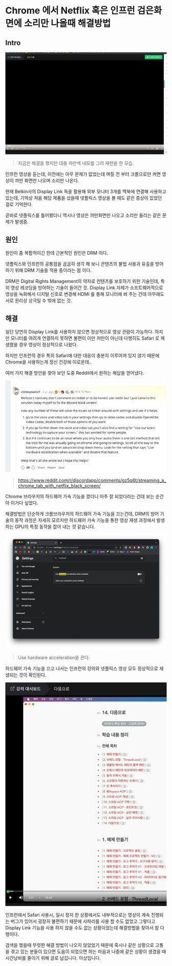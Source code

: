 # Chrome 에서 Netflix 혹은 인프런 검은화면에 소리만 나올때 해결방법

## Intro

![blackscreen](https://raw.githubusercontent.com/Shane-Park/mdblog/main/development/webBrowser/chrome/blackScreen.assets/blackscreen.png)

> 지금은 해결을 했지만 대충 까만색 네모를 그려 재현을 한 모습.

인프런 영상을 듣는데, 이전에는 아무 문제가 없었는데 며칠 전 부터 크롬으로만 켜면 영상이 까만 화면만 나오며 소리만 나온다.

현재 Belkin사의 Display Link 독을 활용해 외부 모니터 3개를 맥북에 연결해 사용하고 있는데, 기억상 처음 해당 제품을 샀을때 넷플릭스 영상을 볼 때도 같은 증상이 있었던 걸로 기억한다.

곧바로 넷플릭스를 틀어봤더니 역시나 영상은 까만화면만 나오고 소리만 들리는 같은 문제가 발생중.

## 원인

원인이 좀 복합적이긴 한데 근본적인 원인은 DRM 이다.

넷플릭스와 인프런의 공통점을 곰곰히 생각 해 보니 콘텐츠의 불법 사용과 유출을 방어하기 위해 DRM 기술을 적용 중이라는 점 이다.

DRM은 Digital Rights Management의 약자로 컨텐츠를 보호하기 위한 기술인데, 특히 영상 레코딩을 방어하는 기술이 들어간 것. Display Link 자체가 소프트웨어적으로 영상을 녹화해서 디지털 신호로 변경해 HDMI 를 통해 모니터에 쏴 주는 건데 아무래도 서로 원리상 상극일 수 밖에 없는 것.

## 해결

일단 당연히 Display Link를 사용하지 않으면 정상적으로 영상 관람이 가능하다. 하지만 모니터를 여려개 연결하지 못하면 불편이 이만 저만이 아닌데 다행히도 Safari 로 재생했을 경우 영상이 정상적으로 나왔다.

하지만 인프런의 경우 특히 Safari에 대한 대응이 충분히 이루어져 있지 않기 때문에 Chrome을 사용하는게 정신 건강에 이로운데..

여러 가지 해결 방안을 찾아 보던 도중 Reddit에서 원하는 해답을 얻어냈다.

![image-20220409202938677](https://raw.githubusercontent.com/Shane-Park/mdblog/main/development/webBrowser/chrome/blackScreen.assets/image-20220409202938677.png)

> https://www.reddit.com/r/discordapp/comments/gz5q6t/streaming_a_chrome_tab_with_netflix_black_screen/

Chrome 브라우저의 하드웨어 가속 기능을 껐더니 아주 잘 되었다라는 건데 보는 순간 아 이거다 싶었다.

해결방법은 단순하게 크롬브라우저의 하드웨어 가속 기능을 끄는건데, DRM의 방어 기술의 동작 과정은 자세히 모르지만 하드웨어 가속 기능을 통한 영상 재생 과정에서 발생하는 GPU의 특정 동작을 잡아 내는 것 같습니다.

![image-20220409203027867](https://raw.githubusercontent.com/Shane-Park/mdblog/main/development/webBrowser/chrome/blackScreen.assets/image-20220409203027867.png)

> Use hardware acceleration을 끈다.

하드웨어 가속 기능을 끄고 나서는 인프런의 강의와 넷플릭스 영상 모두 정상적으로 재생되는 것이 확인된다.

![image-20220409211230761](https://raw.githubusercontent.com/Shane-Park/mdblog/main/development/webBrowser/chrome/blackScreen.assets/image-20220409211230761.png)

인프런에서 Safari 사용시, 일시 정지 한 상황에서도 내부적으로는 영상이 계속 진행되는 버그가 있어서 굉장히 불편하기 때문에 사파리를 사용 할 수도 없었고 그렇다고 Display Link 기능을 사용 하지 않을 수도 없는 상황이었는데 해결방법을 찾아서 참 다행이다.

검색을 했을때 뚜렷한 해결 방법이 나오지 않았었기 때문에 혹시나 같은 상황으로 고통을 겪고 있는 분들이 있으면 도움이 되었으면 하는 마음과 나중에 같은 상황이 생겼을 때 시간낭비를 줄이기 위해 글로 남깁니다. 이상입니다.

 
